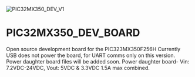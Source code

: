 ![PIC32MX350_DEV_V1](https://user-images.githubusercontent.com/63547247/148474904-cae80e75-b294-4c90-be82-1bc81e02d38e.jpg)
# PIC32MX350_DEV_BOARD
Open source development board for the PIC323MX350F256H
Currently USB does not power the board, for UART comms only on this version. 
Power daughter board files will be added soon.
Power daughter board- Vin: 7.2VDC-24VDC, Vout: 5VDC & 3.3VDC 1.5A max combined.   
